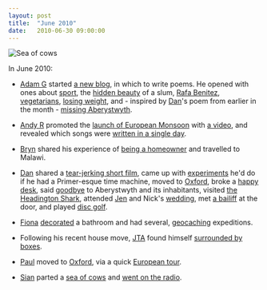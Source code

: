 ```yaml
---
layout: post
title:  "June 2010"
date:   2010-06-30 09:00:00
---
```


![Sea of cows](http://lh3.ggpht.com/_wh9eGxlSUUQ/TAfxiJEDAuI/AAAAAAAACUk/hT8n4IrpU9A/s640/2010-05-26%2008.49.54.jpg)

In June 2010:

* [Adam G][adam-g] started [a new blog](http://adrokspoems.wordpress.com/2010/06/01/hello-world/), in which to write poems. He opened with ones about [sport](http://adrokspoems.wordpress.com/2010/06/01/lets-talk-sport/), the [hidden beauty](http://adrokspoems.wordpress.com/2010/06/01/soul-doubt/) of a slum, [Rafa Benitez](http://adrokspoems.wordpress.com/2010/06/07/rafalution/), [vegetarians](http://adrokspoems.wordpress.com/2010/06/07/meat-me-halfway/), [losing weight](http://adrokspoems.wordpress.com/2010/06/11/gymll-fix-it/), and - inspired by [Dan][dan]'s poem from earlier in the month - [missing Aberystwyth](http://adrokspoems.wordpress.com/2010/06/17/aber-dabba-doo/).

* [Andy R][andy-r] promoted the [launch of European Monsoon](http://paganwandererlu.wordpress.com/2010/06/10/european-monsoon-out-next-week/) with [a video](http://paganwandererlu.wordpress.com/2010/06/16/video-from-album-launch/), and revealed which songs were [written in a single day](http://paganwandererlu.wordpress.com/2010/06/18/written-in-a-day/).

* [Bryn][bryn] shared his experience of [being a homeowner](http://randomlyevil.org.uk/2010/06/20/beth-mwy-what-more/) and travelled to Malawi.

* [Dan][dan] shared a [tear-jerking short film](http://www.scatmania.org/2010/06/01/leave-me/), came up with [experiments](http://www.scatmania.org/2010/06/09/a-primer-puzzle/) he'd do if he had a Primer-esque time machine, moved to [Oxford](http://www.scatmania.org/2010/06/14/all-along-the-watchtower/), broke a [happy desk](http://www.scatmania.org/2010/06/15/happy-broken-desk-is-happy/), said [goodbye](http://www.scatmania.org/2010/06/16/saying-goodbye/) to Aberystwyth and its inhabitants, visited [the Headington Shark](http://www.scatmania.org/2010/06/18/the-shark/), attended [Jen][jen] and Nick's [wedding](http://www.scatmania.org/2010/06/21/weddings-and-secret-gardens/), met [a bailiff](http://www.scatmania.org/2010/06/28/theres-somebody-at-the-door/) at the door, and played [disc golf](http://www.scatmania.org/2010/06/29/disc-golf/).

* [Fiona][fiona] [decorated](http://fionafish.livejournal.com/42839.html) a bathroom and had several, [geocaching](http://fionafish.livejournal.com/43101.html) expeditions.

* Following his recent house move, [JTA][jta] found himself [surrounded by boxes](http://blog.electricquaker.co.uk/2010/06/10/in-which-jta-is-entirely-surrounded-by-boxes/).

* [Paul][paul] moved to [Oxford](http://blog.pacifist.co.uk/2010/06/12/moving-day/), via a quick [European tour](http://blog.pacifist.co.uk/2010/06/29/revised-plan/).

* [Sian][sian] parted a [sea of cows](http://elgingerbread.wordpress.com/2010/06/06/primavera-sound/) and [went on the radio](http://elgingerbread.wordpress.com/2010/06/22/on-the-radio-uh-oh/).


[adam-g]:  http://strokeyadam.livejournal.com/
[adam-w]:  http://www.ad-space.org.uk/
[andy-k]:  http://theguidemark3.livejournal.com/
[andy-r]:  http://selfdoubtgun.wordpress.com/
[beth]:    http://littlegreenbeth.livejournal.com/
[bryn]:    http://randomlyevil.org.uk/
[claire]:  http://nowebsite.co.uk/blog/
[dan]:     http://www.scatmania.org/
[ele]:     http://ele-is-crazy.livejournal.com/
[fiona]:   http://fionafish.wordpress.com/
[hayley]:  http://leelee1983.livejournal.com/
[jen]:     http://scleip.livejournal.com/
[jimmy]:   http://vikingjim.livejournal.com/
[jta]:     http://blog.electricquaker.co.uk/
[kit]:     http://reaperkit.wordpress.com/
[liz]:     http://norasdollhouse.livejournal.com/
[malbo21]: http://malbo21.wordpress.com/
[matt-p]:  http://myzelik.livejournal.com/
[matt-r]:  http://matt-inthe-hat.livejournal.com/
[paul]:    http://blog.pacifist.co.uk/
[penny]:   http://thepennyfaerie.livejournal.com/
[pete]:    http://loonybin345.livejournal.com/
[rory]:    http://razinaber.livejournal.com/
[ruth]:    http://fleeblewidget.co.uk/
[sarah]:   http://starlight-sarah.livejournal.com/
[sian]:    http://elgingerbread.wordpress.com/
